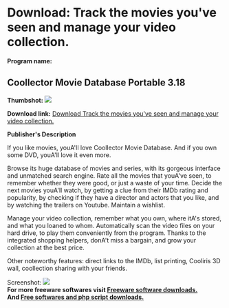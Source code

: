 # Download: Track the movies you've seen and manage your video collection.

**Program name:**

## Coollector Movie Database Portable 3.18

  
**Thumbshot:** ![](http://www.freewarefiles.com/screenshot/coollector2_md.jpg)   
  
**Download link:** [Download Track the movies you've seen and manage your video collection.](http://freesoftwares.boysofts.com/Coollector-Movie-Database-Portable_program_64943.html)  
  


**Publisher's Description**  
  


If you like movies, youA'll love Coollector Movie Database. And if you own some DVD, youA'll love it even more. 

Browse its huge database of movies and series, with its gorgeous interface and unmatched search engine. Rate all the movies that youA've seen, to remember whether they were good, or just a waste of your time. Decide the next movies youA'll watch, by getting a clue from their IMDb rating and popularity, by checking if they have a director and actors that you like, and by watching the trailers on Youtube. Maintain a wishlist.

Manage your video collection, remember what you own, where itA's stored, and what you loaned to whom. Automatically scan the video files on your hard drive, to play them conveniently from the program. Thanks to the integrated shopping helpers, donA't miss a bargain, and grow your collection at the best price.

Other noteworthy features: direct links to the IMDb, list printing, Cooliris 3D wall, coollection sharing with your friends.

  
  
Screenshot: ![](http://www.freewarefiles.com/screenshot/coollector2.jpg)   
**For more freeware softwares visit [Freeware software downloads.](http://freesoftwares.boysofts.com/)**   
**And [Free softwares and php script downloads.](http://www.boysofts.com/)**
